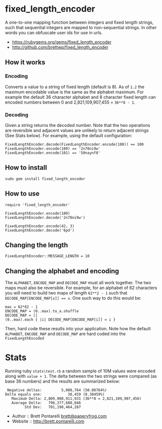 # fixed_length_encoder

A one-to-one mapping function between integers and fixed length strings, such that sequential 
integers are mapped to non-sequential strings.  In other words you can obfuscate user ids for use 
in urls.

* https://rubygems.org/gems/fixed_length_encoder
* http://github.com/brettwp/fixed_length_encoder

## How it works

### Encoding

Converts a value to a string of fixed length (default is 8).  As of `1.2` the maximum encodable 
value is the same as the alphabet maximum.  For example the default 36 character alphabet and 8 
character fixed length can encoded numbers between 0 and 2,821,109,907,455 = `36**8 - 1`.

### Decoding

Given a string returns the decoded number.  Note that the two operations are reversible and 
adjacent values are unlikely to return adjacent strings (See Stats below).  For example, using the 
default configuration:

    FixedLengthEncoder.decode(FixedLengthEncoder.encode(100)) == 100
    FixedLengthEncoder.encode(100) == '2n70ni9w'
    FixedLengthEncoder.encode(101) == '50naynf8'

## How to install

    sudo gem install fixed_length_encoder

## How to use

    require 'fixed_length_encoder'

    FixedLengthEncoder.encode(100)
    FixedLengthEncoder.decode('2n70ni9w')

    FixedLengthEncoder.encode(42, 3)
    FixedLengthEncoder.decode('6pd')

## Changing the length

    FixedLengthEncoder::MESSAGE_LENGTH = 10

## Changing the alphabet and encoding

The `ALPHABET`, `ENCODE_MAP` and `DECODE_MAP` must all work together.  The two maps must also be 
reversible.  For example, for an alphabet of 62 characters you will need to build two maps of 
length `62**2 - 1` such that `DECODE_MAP[ENCODE_MAP[x]] == x`.  One such way to do this would be:

    max = 62*62 - 1
    ENCODE_MAP = (0..max).to_a.shuffle
    DECODE_MAP = []
    (0..max).each { |i| DECODE_MAP[ENCODE_MAP[i]] = i }

Then, hard code these results into your application.  Note how the default `ALPHABET`, 
`ENCODE_MAP` and `DECODE_MAP` are hard coded into the `FixedLengthEncoded`

# Stats

Running ruby `stats\test.rb` a random sample of 10M values were encoded along with 
`value + 1`.  The delta between the two strings were compared (as base 36 numbers) and the results 
are summarized below:

     Negative deltas:         5,008,764 (50.08764%)
    Delta equals one:            38,459 (0.38459%)
       Maximum Delta: 2,809,908,911,931 (36**8 = 2,821,109,907,456)
       Average Delta:   796,377,688,846
             Std Dev:   701,198,464,287

* Author  :: Brett Pontarelli <brett@paperyfrog.com>
* Website :: http://brett.pontarelli.com
